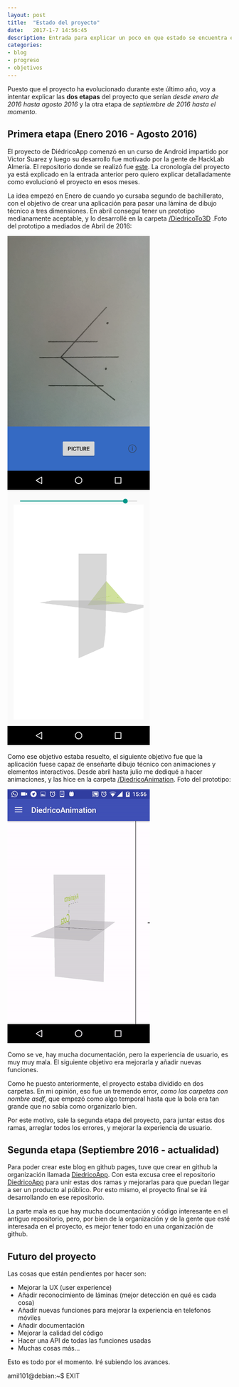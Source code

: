 ```yaml
---
layout: post
title:  "Estado del proyecto"
date:   2017-1-7 14:56:45
description: Entrada para explicar un poco en que estado se encuentra el proyecto y los objetivos para los próximos meses
categories:
- blog
- progreso
- objetivos
---
```


Puesto que el proyecto ha evolucionado durante este último año, voy a intentar explicar las **dos etapas** del proyecto que serían *desde enero de 2016 hasta agosto 2016* y la otra etapa de *septiembre de 2016 hasta el momento*.

## Primera etapa (Enero 2016 - Agosto 2016)
El proyecto de DiédricoApp comenzó en un curso de Android impartido por Victor Suarez y luego su desarrollo fue motivado por la gente de HackLab Almería. El repositorio donde se realizó fue [este](https://github.com/acien101/DiedricoApp). La cronología del proyecto ya está explicado en la entrada anterior pero quiero explicar detalladamente como evolucionó el proyecto en esos meses.

La idea empezó en Enero de cuando yo cursaba segundo de bachillerato, con el objetivo de crear una aplicación para pasar una lámina de dibujo técnico a tres dimensiones. En abril conseguí tener un prototipo medianamente aceptable, y lo desarrollé en la carpeta [/DiedricoTo3D](https://github.com/acien101/DiedricoApp/tree/master/DiedricoTo3D) .Foto del prototipo a mediados de Abril de 2016:  

![DiedricoApp en Abril 2016](../images/todo.png)
![DiedricoApp en Abril 2016](../images/todo3D.png)

Como ese objetivo estaba resuelto, el siguiente objetivo fue que la aplicación fuese capaz de enseñarte dibujo técnico con animaciones y elementos interactivos. Desde abril hasta julio me dediqué a hacer animaciones, y las hice en la carpeta [/DiedricoAnimation](https://github.com/acien101/DiedricoApp/tree/master/DiedricoAnimation). Foto del prototipo:  

![DiedricoApp en Agosto 2016](../images/diedricoAppAgosto.gif)

Como se ve, hay mucha documentación, pero la experiencia de usuario, es muy muy mala. El siguiente objetivo era mejorarla y añadir nuevas funciones.

Como he puesto anteriormente, el proyecto estaba dividido en dos carpetas. En mi opinión, eso fue un tremendo error, *como las carpetas con nombre asdf*, que empezó como algo temporal hasta que la bola era tan grande que no sabía como organizarlo bien.

Por este motivo, sale la segunda etapa del proyecto, para juntar estas dos ramas, arreglar todos los errores, y mejorar la experiencia de usuario.

## Segunda etapa (Septiembre 2016 - actualidad)
Para poder crear este blog en github pages, tuve que crear en github la organización llamada [DiedricoApp](https://github.com/DiedricoApp). Con esta excusa cree el repositorio [DiedricoApp](https://github.com/DiedricoApp/DiedricoApp) para unir estas dos ramas y mejorarlas para que puedan llegar a ser un producto al público. Por esto mismo, el proyecto final se irá desarrollando en ese repositorio.

La parte mala es que hay mucha documentación y código interesante en el antiguo repositorio, pero, por bien de la organización y de la gente que esté interesada en el proyecto, es mejor tener todo en una organización de github.

## Futuro del proyecto
Las cosas que están pendientes por hacer son:  

* Mejorar la UX (user experience)  
* Añadir reconocimiento de láminas (mejor detección en qué es cada cosa)  
* Añadir nuevas funciones para mejorar la experiencia en telefonos móviles  
* Añadir documentación  
* Mejorar la calidad del código  
* Hacer una API de todas las funciones usadas  
* Muchas cosas más...  

Esto es todo por el momento. Iré subiendo los avances.  

amil101@debian:~$ EXIT
